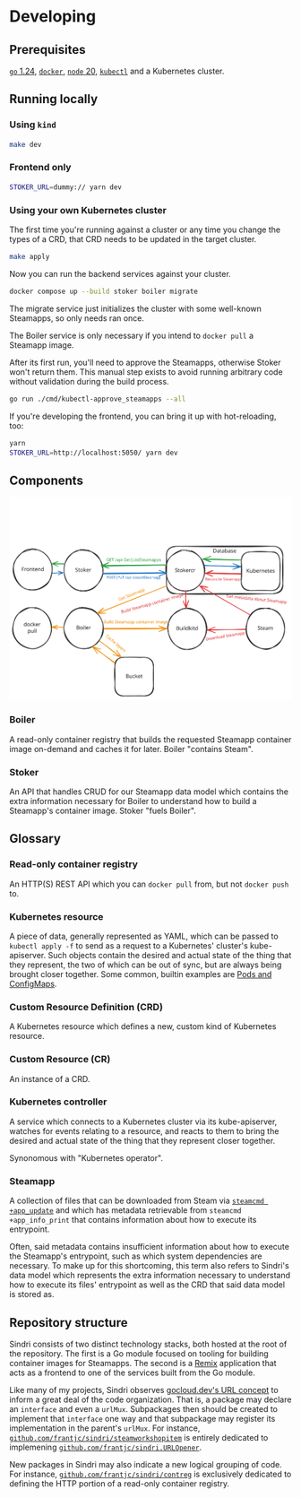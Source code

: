 # Developing

## Prerequisites

[`go` 1.24](https://go.dev/doc/install), [`docker`](https://docs.docker.com/engine/install/), [`node` 20](https://nodejs.org/en/download), [`kubectl`](https://kubernetes.io/docs/tasks/tools/#kubectl) and a Kubernetes cluster.

## Running locally

### Using `kind`

```sh
make dev
```

### Frontend only

```sh
STOKER_URL=dummy:// yarn dev
```

### Using your own Kubernetes cluster

The first time you're running against a cluster or any time you change the types of a CRD, that CRD needs to be updated in the target cluster.

```sh
make apply
```

Now you can run the backend services against your cluster.

```sh
docker compose up --build stoker boiler migrate
```

The migrate service just initializes the cluster with some well-known Steamapps, so only needs ran once.

The Boiler service is only necessary if you intend to `docker pull` a Steamapp image.

After its first run, you'll need to approve the Steamapps, otherwise Stoker won't return them. This manual step exists to avoid running arbitrary code without validation during the build process.

```sh
go run ./cmd/kubectl-approve_steamapps --all
```

If you're developing the frontend, you can bring it up with hot-reloading, too:

```sh
yarn
STOKER_URL=http://localhost:5050/ yarn dev
```

## Components

![Architecture](architecture.excalidraw.svg)

### Boiler

A read-only container registry that builds the requested Steamapp container image on-demand and caches it for later. Boiler "contains Steam".

### Stoker

An API that handles CRUD for our Steamapp data model which contains the extra information necessary for Boiler to understand how to build a Steamapp's container image. Stoker "fuels Boiler".

## Glossary

### Read-only container registry

An HTTP(S) REST API which you can `docker pull` from, but not `docker push` to.

### Kubernetes resource

A piece of data, generally represented as YAML, which can be passed to `kubectl apply -f` to send as a request to a Kubernetes' cluster's kube-apiserver. Such objects contain the desired and actual state of the thing that they represent, the two of which can be out of sync, but are always being brought closer together. Some common, builtin examples are [Pods and ConfigMaps](https://kubernetes.io/docs/concepts/configuration/configmap/#configmaps-and-pods).

### Custom Resource Definition (CRD)

A Kubernetes resource which defines a new, custom kind of Kubernetes resource.

### Custom Resource (CR)

An instance of a CRD.

### Kubernetes controller

A service which connects to a Kubernetes cluster via its kube-apiserver, watches for events relating to a resource, and reacts to them to bring the desired and actual state of the thing that they represent closer together.

Synonomous with "Kubernetes operator".

### Steamapp

A collection of files that can be downloaded from Steam via [`steamcmd +app_update`](https://developer.valvesoftware.com/wiki/SteamCMD#Downloading_an_App) and which has metadata retrievable from `steamcmd +app_info_print` that contains information about how to execute its entrypoint.

Often, said metadata contains insufficient information about how to execute the Steamapp's entrypoint, such as which system dependencies are necessary. To make up for this shortcoming, this term also refers to Sindri's data model which represents the extra information necessary to understand how to execute its files' entrypoint as well as the CRD that said data model is stored as.

## Repository structure

Sindri consists of two distinct technology stacks, both hosted at the root of the repository. The first is a Go module focused on tooling for building container images for Steamapps. The second is a [Remix](https://remix.run/) application that acts as a frontend to one of the services built from the Go module.

Like many of my projects, Sindri observes [gocloud.dev's URL concept](https://gocloud.dev/concepts/urls/) to inform a great deal of the code organization. That is, a package may declare an `interface` and even a `urlMux`. Subpackages then should be created to implement that `interface` one way and that subpackage may register its implementation in the parent's `urlMux`. For instance, [`github.com/frantjc/sindri/steamworkshopitem`](https://github.com/frantjc/sindri/tree/main/steamworkshopitem) is entirely dedicated to implemening [`github.com/frantjc/sindri.URLOpener`](https://github.com/frantjc/sindri/blob/main/url_opener.go).

New packages in Sindri may also indicate a new logical grouping of code. For instance, [`github.com/frantjc/sindri/contreg`](https://github.com/frantjc/sindri/tree/main/contreg) is exclusively dedicated to defining the HTTP portion of a read-only container registry.
